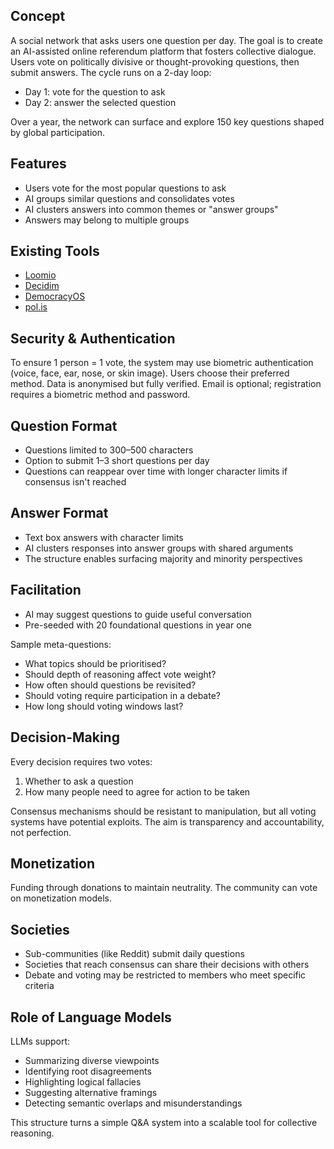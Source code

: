 ## Concept

A social network that asks users one question per day. The goal is to create an AI-assisted online referendum platform that fosters collective dialogue. Users vote on politically divisive or thought-provoking questions, then submit answers. The cycle runs on a 2-day loop:

- Day 1: vote for the question to ask
- Day 2: answer the selected question

Over a year, the network can surface and explore 150 key questions shaped by global participation.

## Features

- Users vote for the most popular questions to ask
- AI groups similar questions and consolidates votes
- AI clusters answers into common themes or "answer groups"
- Answers may belong to multiple groups

## Existing Tools

- [Loomio](https://www.loomio.com/about)
- [Decidim](https://decidim.org/)
- [DemocracyOS](https://worldjusticeproject.org/our-work/programs/democracyos)
- [pol.is](https://pol.is/)

## Security & Authentication

To ensure 1 person = 1 vote, the system may use biometric authentication (voice, face, ear, nose, or skin image). Users choose their preferred method. Data is anonymised but fully verified. Email is optional; registration requires a biometric method and password.

## Question Format
- Questions limited to 300–500 characters
- Option to submit 1–3 short questions per day
- Questions can reappear over time with longer character limits if consensus isn't reached

## Answer Format
- Text box answers with character limits
- AI clusters responses into answer groups with shared arguments
- The structure enables surfacing majority and minority perspectives

## Facilitation
- AI may suggest questions to guide useful conversation
- Pre-seeded with 20 foundational questions in year one

Sample meta-questions:

- What topics should be prioritised?
- Should depth of reasoning affect vote weight?
- How often should questions be revisited?
- Should voting require participation in a debate?
- How long should voting windows last?

## Decision-Making
Every decision requires two votes:

1. Whether to ask a question
2. How many people need to agree for action to be taken

Consensus mechanisms should be resistant to manipulation, but all voting systems have potential exploits. The aim is transparency and accountability, not perfection.

## Monetization
Funding through donations to maintain neutrality. The community can vote on monetization models.

## Societies
- Sub-communities (like Reddit) submit daily questions
- Societies that reach consensus can share their decisions with others
- Debate and voting may be restricted to members who meet specific criteria

## Role of Language Models

LLMs support:

- Summarizing diverse viewpoints
- Identifying root disagreements
- Highlighting logical fallacies
- Suggesting alternative framings
- Detecting semantic overlaps and misunderstandings

This structure turns a simple Q&A system into a scalable tool for collective reasoning.